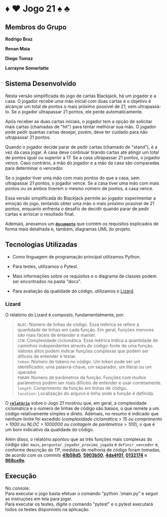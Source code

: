 

# ♦ ♥  Jogo 21  ♠ ♣

## Membros do Grupo

**Rodrigo Braz**

**Renan Maia**

**Diego Tomaz**

**Lorrayne Somerlatte**

## Sistema Desenvolvido

Nesta versão simplificada do jogo de cartas Blackjack, há um jogador e a casa. O jogador recebe uma mão inicial com duas cartas e o objetivo é alcançar um total de pontos o mais próximo possível de 21, sem ultrapassá-lo. Se o jogador ultrapassar 21 pontos, ele perde automaticamente.

Após receber as duas cartas iniciais, o jogador tem a opção de solicitar mais cartas (chamadas de "hit") para tentar melhorar sua mão. O jogador pode pedir quantas cartas desejar, porém, deve ter cuidado para não ultrapassar 21 pontos.

Quando o jogador decide parar de pedir cartas (chamado de "stand"), é a vez da casa jogar. A casa deve continuar tirando cartas até atingir um total de pontos igual ou superior a 17. Se a casa ultrapassar 21 pontos, o jogador vence. Caso contrário, a mão do jogador e a mão da casa são comparadas para determinar o vencedor.

Se o jogador tiver uma mão com mais pontos do que a casa, sem ultrapassar 21 pontos, o jogador vence. Se a casa tiver uma mão com mais pontos ou se ambos tiverem o mesmo número de pontos, a casa vence.

Essa versão simplificada do Blackjack permite ao jogador experimentar a emoção do jogo, tentando obter uma mão o mais próximo possível de 21 pontos, enquanto enfrenta o desafio de decidir quando parar de pedir cartas e arriscar o resultado final.

Ademais, anexamos um [**`documento`**](https://github.com/maiarenan/TP-Eng-Software-2/blob/main/docs/21%20python.pdf) que contém os requisitos explicados de forma mais detalhada e, também, diagramas UML do projeto.

## Tecnologias Utilizadas

- Como linguagem de programação principal utilizamos Python.

- Para testes, utilizamos o Pytest.

- Mais informações sobre os requisitos e o diagrama de classes podem ser encontrados na pasta "docs".
- Para avaliação da qualidade do código, utilizamos o [Lizard](https://github.com/terryyin/lizard).

### Lizard
O relatório do Lizard é composto, fundamentalmente, por:

>`NLOC`: Número de linhas de código. Essa métrica se refere à quantidade de linhas em cada função. Em geral, funções menores são mais fáceis de entender e manter. </br>
>`CCN`: Complexidade ciclomática. Essa métrica indica a quantidade de caminhos independentes através do código-fonte de uma função. Valores altos podem indicar funções complexas que podem ser difíceis de entender e testar.</br>
>`token`: Número de tokens no código. Um token pode ser um identificador, uma palavra-chave, um separador, um literal ou um operador.</br>
>`PARAM`: Número de parâmetros da função. Funções com muitos parâmetros podem ser mais difíceis de entender e usar corretamente.</br>
>`length`: Comprimento da função em linhas de código.</br>
>`location`: Localização do arquivo e linha onde a função é definida.</br>

O [**`relatório`**](https://github.com/maiarenan/TP-Eng-Software-2/blob/main/relatorio_lizard.txt)  sobre o Jogo 21 mostrou que, em geral, a complexidade ciclomática e o número de linhas de código são baixos, o que remete a um código relativamente simples e direto. Ademais, no resumo é indicado que nenhum limite foi excedido (*complexidade ciclomática > 15 ou comprimento > 1000 ou NLOC > 1000000 ou contagem de parâmetros > 100*), o que é um bom indicativo da qualidade do código.

Além disso, o relatório apontou que as três funções mais complexas do código são: `main`, `perguntar_jogador_proxima_jogada` e `definir_vencedor` e, conforme descrição do TP, medidas de melhoria de código foram tomadas, de acordo com os *commits* [**41b58d5**](https://github.com/maiarenan/TP-Eng-Software-2/commit/968ce9e68b3055b9a971c98c76529f57bd92810e), [**5903b50**](https://github.com/maiarenan/TP-Eng-Software-2/commit/5903b507b23d91a393d3e73abd40e46f07a11595), [**4da4f01**](https://github.com/maiarenan/TP-Eng-Software-2/commit/4da4f01b0766615b8499adec17e267342e9974d9), [**0132174**](https://github.com/maiarenan/TP-Eng-Software-2/commit/4da4f01b0766615b8499adec17e267342e9974d9) e [**968ce9e**](https://github.com/maiarenan/TP-Eng-Software-2/commit/0132174a8c9fad952b676afa4298e02aba430714).

## Execução
No console:</br>
Para executar o jogo basta efetuar o comando "python .\main.py" e seguir as instruções em tela para jogar. </br>
Para executar os testes, digite o comando "pytest" e o pytest executará todos os testes disponíveis na aplicação.
